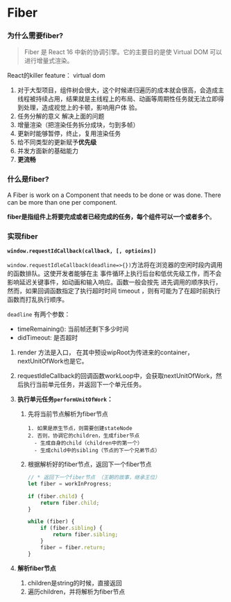 # Fiber

### 为什么需要fiber?

> Fiber 是 React 16 中新的协调引擎。它的主要目的是使 Virtual DOM 可以进行增量式渲染。

React的killer feature： virtual dom

1.  对于大型项目，组件树会很大，这个时候递归遍历的成本就会很高，会造成主线程被持续占用，结果就是主线程上的布局、动画等周期性任务就无法立即得到处理，造成视觉上的卡顿，影响用户体 验。
2.  任务分解的意义 解决上面的问题 
3.  增量渲染（把渲染任务拆分成块，匀到多帧）
4.  更新时能够暂停，终止，复用渲染任务 
5.  给不同类型的更新赋予**优先级** 
6.  并发方面新的基础能力  
7.  **更流畅**



### 什么是fiber?

 A Fiber is work on a Component that needs to be done or was done. There can be more than one per component. 

 **fiber是指组件上将要完成或者已经完成的任务，每个组件可以一个或者多个**。





### 实现fiber

**`window.requestIdCallback(callback, [, optioins])`**

`window.requestIdleCallback(deadline=>{})`方法将在浏览器的空闲时段内调用的函数排队。这使开发者能够在主 事件循环上执行后台和低优先级工作，而不会影响延迟关键事件，如动画和输入响应。函数一般会按先 进先调用的顺序执行，然而，如果回调函数指定了执行超时时间 timeout ，则有可能为了在超时前执行 函数而打乱执行顺序。

`deadline` 有两个参数：

- timeRemaining(): 当前帧还剩下多少时间
- didTimeout: 是否超时



1. render 方法是入口， 在其中预设wipRoot为传进来的container， nextUnitOfWork也是它。

2. requestIdleCallback的回调函数workLoop中，会获取nextUnitOfWork，然后执行当前单元任务，并返回下一个单元任务。

3. **执行单元任务`performUnitOfWork`：** 

   1. 先将当前节点解析为fiber节点

      ```
      1. 如果是原生节点，则需要创建stateNode
      2. 否则，协调它的children，生成fiber节点
      	- 生成自身的child（children中的第一个）
      	- 生成child中的sibling（节点的下一个兄弟节点）
      ```

      

   2. 根据解析好的fiber节点，返回下一个fiber节点

      ```js
      // * 返回下一个fiber节点 （王朝的故事，继承王位）
      let fiber = workInProgress;
      
      if (fiber.child) {
          return fiber.child;
      }
      
      while (fiber) {
          if (fiber.sibling) {
              return fiber.sibling;
          }
          fiber = fiber.return;
      }
      ```

      

4. **解析fiber节点**

   1. children是string的时候，直接返回
   2. 遍历children，并将解析为fiber节点
